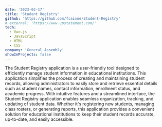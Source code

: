```yaml
---
date: '2023-03-17'
title: 'Student Registry'
github: 'https://github.com/fcaione/Student-Registry'
# external: 'https://www.upstatement.com/'
tech:
  - Vue.js
  - JavaScript
  - HTML
  - CSS
company: 'General Assembly'
showInProjects: false
---
```


The Student Registry application is a user-friendly tool designed to efficiently manage student information in educational institutions. This application simplifies the process of creating and maintaining student records, allowing administrators to easily store and retrieve essential details such as student names, contact information, enrollment status, and academic progress. With intuitive features and a streamlined interface, the Student Registry application enables seamless organization, tracking, and updating of student data. Whether it's registering new students, managing class rosters, or generating reports, this application provides a convenient solution for educational institutions to keep their student records accurate, up-to-date, and easily accessible.
